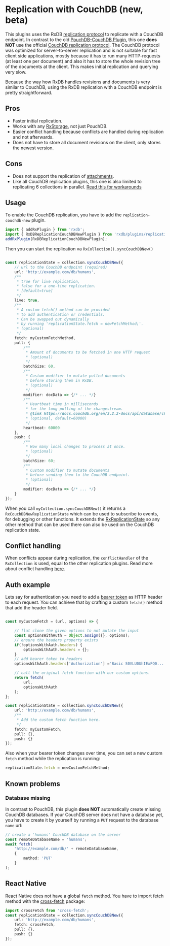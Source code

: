 # Replication with CouchDB (new, beta)

This plugins uses the RxDB [replication protocol](./replication.md) to replicate with a CouchDB endpoint. In contrast to the old [PouchDB-CouchDB Plugin](./replication-couchdb.md), this one **does NOT** use the official [CouchDB replication protocol](https://docs.couchdb.org/en/3.2.2-docs/replication/protocol.html). The CouchDB protocol was optimized for server-to-server replication and is not suitable for fast client side applications, mostly because it has to run many HTTP-requests (at least one per document) and also it has to store the whole revision tree of the documents at the client. This makes initial replication and querying very slow.

Because the way how RxDB handles revisions and documents is very similar to CouchDB, using the RxDB replication with a CouchDB endpoint is pretty straightforward.

## Pros

- Faster initial replication.
- Works with any [RxStorage](./rx-storage.md), not just PouchDB.
- Easier conflict handling because conflicts are handled during replication and not afterwards.
- Does not have to store all document revisions on the client, only stores the newest version.

## Cons

- Does not support the replication of [attachments](./rx-attachment.md).
- Like all CouchDB replication plugins, this one is also limited to replicating 6 collections in parallel. [Read this for workarounds](./replication-couchdb.md#limitations)


## Usage

To enable the CouchDB replication, you have to add the `replication-couchdb-new` plugin.

```ts
import { addRxPlugin } from 'rxdb';
import { RxDBReplicationCouchDBNewPlugin } from 'rxdb/plugins/replication-couchdb-new';
addRxPlugin(RxDBReplicationCouchDBNewPlugin);
```

Then you can start the replication va `RxCollection().syncCouchDBNew()`

```ts

const replicationState = collection.syncCouchDBNew({
    // url to the CouchDB endpoint (required)
    url: 'http://example.com/db/humans',
    /**
     * true for live replication,
     * false for a one-time replication.
     * [default=true]
     */
    live: true,
    /**
     * A custom fetch() method can be provided
     * to add authentication or credentials.
     * Can be swapped out dynamically
     * by running 'replicationState.fetch = newFetchMethod;'.
     * (optional)
     */
    fetch: myCustomFetchMethod,
    pull: {
        /**
         * Amount of documents to be fetched in one HTTP request
         * (optional)
         */
        batchSize: 60,
        /**
         * Custom modifier to mutate pulled documents
         * before storing them in RxDB.
         * (optional)
         */
        modifier: docData => {/* ... */} 
        /**
         * Heartbeat time in milliseconds
         * for the long polling of the changestream.
         * @link https://docs.couchdb.org/en/3.2.2-docs/api/database/changes.html
         * (optional, default=60000)
         */
        heartbeat: 60000
    },
    push: {
        /**
         * How many local changes to process at once.
         * (optional)
         */
        batchSize: 60;
        /**
         * Custom modifier to mutate documents
         * before sending them to the CouchDB endpoint.
         * (optional)
         */
        modifier: docData => {/* ... */} 
    }
});
```

When you call `myCollection.syncCouchDBNew()` it returns a `RxCouchDBNewReplicationState` which can be used to subscribe to events, for debugging or other functions. It extends the [RxReplicationState](./replication.md) so any other method that can be used there can also be used on the CouchDB replication state.

## Conflict handling

When conflicts appear during replication, the `conflictHandler` of the `RxCollection` is used, equal to the other replication plugins. Read more about conflict handling [here](./replication.md#conflict-handling).

## Auth example

Lets say for authentication you need to add a [bearer token](https://swagger.io/docs/specification/authentication/bearer-authentication/) as HTTP header to each request. You can achieve that by crafting a custom `fetch()` method that add the header field.


```ts

const myCustomFetch = (url, options) => {

    // flat clone the given options to not mutate the input
    const optionsWithAuth = Object.assign({}, options);
    // ensure the headers property exists
    if(!optionsWithAuth.headers) {
        optionsWithAuth.headers = {};
    }
    // add bearer token to headers
    optionsWithAuth.headers['Authorization'] ='Basic S0VLU0UhIExFQ0...';

    // call the original fetch function with our custom options.
    return fetch(
        url,
        optionsWithAuth
    );
};

const replicationState = collection.syncCouchDBNew({
    url: 'http://example.com/db/humans',
    /**
     * Add the custom fetch function here.
     */
    fetch: myCustomFetch,
    pull: {},
    push: {}
});
```

Also when your bearer token changes over time, you can set a new custom `fetch` method while the replication is running:

```ts
replicationState.fetch = newCustomFetchMethod;
```

## Known problems

### Database missing

In contrast to PouchDB, this plugin **does NOT** automatically create missing CouchDB databases.
If your CouchDB server does not have a database yet, you have to create it by yourself by running a `PUT` request to the database `name` url:

```ts
// create a 'humans' CouchDB database on the server
const remoteDatabaseName = 'humans';
await fetch(
    'http://example.com/db/' + remoteDatabaseName,
    {
        method: 'PUT'
    }
);
```

## React Native

React Native does not have a global `fetch` method. You have to import fetch method with the [cross-fetch](https://www.npmjs.com/package/cross-fetch) package:

```ts
import crossFetch from 'cross-fetch';
const replicationState = collection.syncCouchDBNew({
    url: 'http://example.com/db/humans',
    fetch: crossFetch,
    pull: {},
    push: {}
});
```
